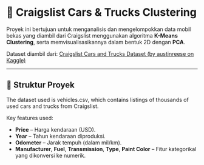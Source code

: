 # 🚗 Craigslist Cars & Trucks Clustering

Proyek ini bertujuan untuk menganalisis dan mengelompokkan data mobil bekas yang diambil dari Craigslist menggunakan algoritma **K-Means Clustering**, serta memvisualisasikannya dalam bentuk 2D dengan **PCA**.

Dataset diambil dari: [Craigslist Cars and Trucks Dataset (by austinreese on Kaggle)](https://www.kaggle.com/datasets/austinreese/craigslist-carstrucks-data)

---

## 📂 Struktur Proyek
The dataset used is vehicles.csv, which contains listings of thousands of used cars and trucks from Craigslist.

Key features used:
- **Price** – Harga kendaraan (USD).
- **Year** – Tahun kendaraan diproduksi.
- **Odometer** – Jarak tempuh (dalam mil/km).
- **Manufacturer**, **Fuel**, **Transmission**, **Type**, **Paint Color** – Fitur kategorikal yang dikonversi ke numerik.
